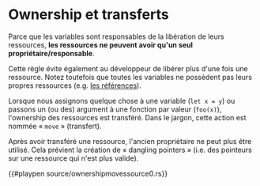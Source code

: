 # Ownership et transferts

Parce que les variables sont responsables de la libération de leurs ressources, **les ressources ne peuvent avoir qu'un seul propriétaire/responsable**.

Cette règle évite également au développeur de libérer plus d'une fois une ressource. Notez toutefois que toutes les variables ne possèdent pas leurs propres ressources (e.g. [les références][ref]).

Lorsque nous assignons quelque chose à une variable (`let x = y`) ou passons un (ou des) argument à une fonction par valeur (`foo(x)`), l'ownership des ressources est transféré. Dans le jargon, cette action est nommée « `move` » (transfert).

Après avoir transféré une ressource, l'ancien propriétaire ne peut plus être utilisé. Cela prévient la création de « dangling pointers » (i.e. des pointeurs sur une ressource qui n'est plus valide).

{{#playpen source/ownershipmovessource0.rs}}

[ref]: ../chapitre7/pointeuref.html
